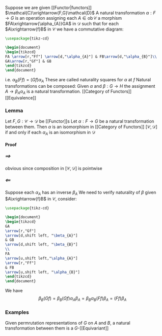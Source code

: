 Suppose we are given [[Functor|functors]] $\mathcal{C}\xrightarrow{F,G}\mathcal{D}$
A natural transformation $\alpha:F\to G$ is an operation
assigning each $A\in \operatorname{ob}\mathcal{C}$ a morphism $FA\xrightarrow{\alpha_{A}}GA$ in $\mathcal{D}$ 
such that for each $A\xrightarrow{f}B$ in $\mathcal{C}$ 
we have a commutative diagram: 
```tikz
\usepackage{tikz-cd}

\begin{document}
\begin{tikzcd}
FA \arrow[r,"Ff"] \arrow[d,"\alpha_{A}"] & FB\arrow[d,"\alpha_{B}"]\\
GA\arrow[r,"Gf"] & GB
\end{tikzcd}
\end{document}
```
i.e. $\alpha_{B}(Ff)=(Gf)\alpha_{A}$
These are called naturality squares for $\alpha$ at $f$
Natural transformations can be composed:
Given $\alpha$ and $\beta:G\to H$ the assignment $A\to \beta_{A}\alpha_{A}$ is a natural transformation.
[[Category of Functors]]
[[Equivalence]]
### Lemma
Let $F,G:\mathcal{C}\to \mathcal{D}$ be [[Functor]]s
Let $\alpha:F\to G$ be a natural transformation between them.
Then $\alpha$ is an isomorphism in [[Category of Functors]] $[\mathcal{C}, \mathcal{D}]$ 
if and only if 
each $\alpha_{A}$ is an isomorphism in $\mathcal{D}$
#### Proof
##### $\implies$
obvious since composition in $[\mathcal{C},\mathcal{D}]$ is pointwise
##### $\impliedby$
Suppose each $\alpha_{A}$ has an inverse $\beta_{A}$ 
We need to verify naturality of $\beta$
given $A\xrightarrow{f}B$ in $\mathcal{C}$, consider:
```tikz
\usepackage{tikz-cd}

\begin{document}
\begin{tikzcd}
GA 
\arrow[r,"Gf"] 
\arrow[d,shift left, "\beta_{A}"] 
& GB
\arrow[d,shift left, "\beta_{B}"]
\\
FA
\arrow[u,shift left,"\alpha_{A}"]
\arrow[r,"Ff"] 
& FB 
\arrow[u,shift left, "\alpha_{B}"]
\end{tikzcd}
\end{document}
```
We have 
$$
\beta_{B}(Gf)=\beta_{B}(Gf)\alpha_{A}\beta_{A}=\beta_{B}\alpha_{B}(Ff)\beta_{A}=(Ff)\beta_{A}
$$ 
### Examples
Given permrutation representations of $G$ on $A$ and $B$, 
a natural transformation between them is a $G$-[[Equivariant]] 